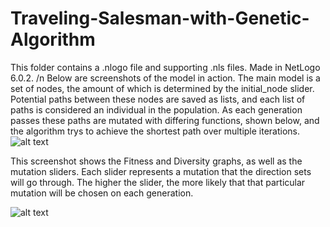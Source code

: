 # Traveling-Salesman-with-Genetic-Algorithm

This folder contains a .nlogo file and supporting .nls files.  Made in NetLogo 6.0.2. /n
Below are screenshots of the model in action. The main model is a set of nodes, the amount of which is determined by the initial_node slider.
Potential paths between these nodes are saved as lists, and each list of paths is considered an individual in the population. As each generation
passes these paths are mutated with differing functions, shown below, and the algorithm trys to achieve the shortest path over multiple iterations. 
![alt text](https://i.imgur.com/mWguhNl.jpg)

This screenshot shows the Fitness and Diversity graphs, as well as the mutation sliders. Each slider represents a mutation that the
direction sets will go through. The higher the slider, the more likely that that particular mutation will be chosen on each generation.

![alt text](https://i.imgur.com/KrRo2gc.jpg)
